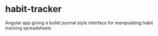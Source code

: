 # habit-tracker
Angular app giving a bullet journal style interface for manipulating habit tracking spreadsheets
